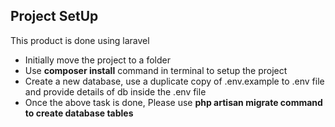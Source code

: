 ## Project SetUp
This product is done using laravel 

<ul>
    <li>Initially move the project to a folder</li>
    <li>Use <b>composer install</b> command in terminal to setup the project </li>
    <li>Create a  new database, use a duplicate copy of .env.example to .env file and provide details of db inside the .env file</li>
    <li>Once the above task is done, Please use <b>php artisan migrate<b> command to create database tables </li>
<ul>
